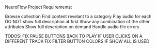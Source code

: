 NeuroFlow Project Requirements:

Browse collection
Find content revelant to a category
Play audio for each
DO NOT show full description at first
Show any combination of the other attributes
Show full description on demand
Handle audio file errors

TODOS:
FIX PAUSE BUTTONS BACK TO PLAY IF USER CLICKS ON A DIFFERENT TRACK
FIX FILTER BUTTON COLORS IF SHOW ALL IS USED